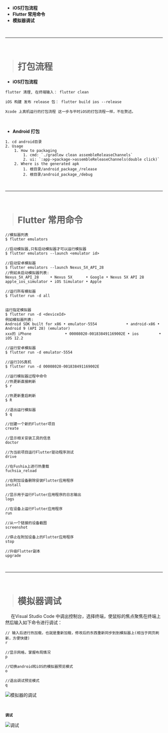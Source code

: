 - **iOS打包流程**
- **Flutter 常用命令**
- **模拟器调试**


<br/>

***
<br/>

># 打包流程

- **iOS打包流程**

```
flutter 清理, 在终端输入： flutter clean

iOS 构建 发布 release 包： flutter build ios --release

Xcode 上真机运行的打包流程 这一步与平时iOS的打包流程一样，不在赘述。
```


<br/>

- **Android 打包**

```
1. cd android目录
2. Usage
    1. How to packaging
        1. cmd: `./gradlew clean assembleReleaseChannels`
        2. ui: `:app->package->assembleReleaseChannels(double click)`
    2. Where is the generated apk
        1. 根目录/android_package_/release
        2. 根目录/android_package_/debug
```

<br/>

***
<br/>


># Flutter 常用命令

```
//模拟器列表
$ flutter emulators

//启动模拟器,只有启动模拟器才可以运行模拟器
$ flutter emulators --launch <emulator id>

//启动安卓模拟器
$ flutter emulators --launch Nexus_5X_API_28
//例如未启动模拟器列表:
Nexus_5X_API_28     • Nexus 5X      • Google • Nexus 5X API 28
apple_ios_simulator • iOS Simulator • Apple

//运行所有模拟器
$ flutter run -d all


运行指定模拟器
$ flutter run -d <deviceId>
例如模拟器列表:
Android SDK built for x86 • emulator-5554             • android-x86 • Android 9 (API 28) (emulator)
xxx的 iPhone               • 00008020-001838491169002E • ios         • iOS 12.2

//运行安卓模拟器
$ flutter run -d emulator-5554

//运行IOS真机
$ flutter run -d 00008020-001838491169002E

//运行模拟器过程中命令
//热更新直接刷新
$ r

//热更新重启刷新
$ R

//退出运行模拟器
$ q

//创建一个新的Flutter项目
create

//显示相关安装工具的信息
doctor

//为当前项目运行Flutter驱动程序测试
drive

//在Fushia上进行热重载
fuchsia_reload

//在附加设备删除安装Flutter应用程序
install 

//显示用于运行Flutter应用程序的日志输出
logs

//在设备上运行Flutter应用程序
run

//从一个链接的设备截图
screenshot

//停止在附加设备上的Flutter应用程序
stop

//升级Flutter副本
upgrade

```



<br/>

***
<br/>

># 模拟器调试

&emsp;  在Visual Studio Code 中调出控制台，选择终端，使鼠标的焦点聚焦在终端上然后输入如下命令进行调试：

```
// 输入后进行热加载，也就是重新加载，修改后的东西重新同步到到模拟器上(相当于网页刷新，方便快捷)
r 

//显示网格，掌握布局情况
p

//切换android和iOS的模拟器预览模式
o

//退出调试预览模式
q
```

![模拟器的调试](https://upload-images.jianshu.io/upload_images/2959789-9f6d2e24d2d6a221.png?imageMogr2/auto-orient/strip%7CimageView2/2/w/1240)


<br/>

**`调试`**

![调试](https://upload-images.jianshu.io/upload_images/2959789-bf6d5a28345f84af.png?imageMogr2/auto-orient/strip%7CimageView2/2/w/1240)

















